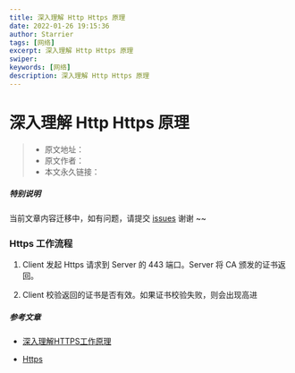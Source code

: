 ```yaml
---
title: 深入理解 Http Https 原理
date: 2022-01-26 19:15:36
author: Starrier
tags: [网络]
excerpt: 深入理解 Http Https 原理
swiper:
keywords: [网络]
description: 深入理解 Http Https 原理
---
```


# 深入理解 Http Https 原理

> * 原文地址：[]()
> * 原文作者：[]()
> * 本文永久链接：[]()

##### **特别说明**

当前文章内容迁移中，如有问题，请提交 [issues](https://github.com/Starrier/starrier.github.io/issues) 谢谢 ~~

### Https 工作流程

1. Client 发起 Https 请求到 Server 的 443 端口。Server 将 CA 颁发的证书返回。

2. Client 校验返回的证书是否有效。如果证书校验失败，则会出现高进

##### 参考文章

- [深入理解HTTPS工作原理](https://juejin.cn/post/6844903830916694030)

- [Https](https://juejin.cn/post/6844903830916694030#heading-2)
